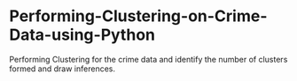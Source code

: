 # Performing-Clustering-on-Crime-Data-using-Python
Performing Clustering for the crime data and identify the number of clusters formed and draw inferences.
